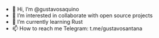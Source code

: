 - 👋 Hi, I’m @gustavosaquino
- 👀 I’m interested in collaborate with open source projects
- 🌱 I’m currently learning Rust
- 📫 How to reach me
  Telegram: t.me/gustavosantana

